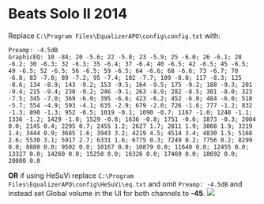 # Beats Solo II 2014
Replace `C:\Program Files\EqualizerAPO\config\config.txt` with:
```
Preamp: -4.5dB
GraphicEQ: 10 -84; 20 -5.6; 22 -5.8; 23 -5.9; 25 -6.0; 26 -6.1; 28 -6.2; 30 -6.3; 32 -6.3; 35 -6.4; 37 -6.4; 40 -6.5; 42 -6.5; 45 -6.5; 49 -6.5; 52 -6.5; 56 -6.5; 59 -6.5; 64 -6.6; 68 -6.6; 73 -6.7; 78 -6.8; 83 -7.0; 89 -7.2; 95 -7.4; 102 -7.7; 109 -8.0; 117 -8.3; 125 -8.6; 134 -8.9; 143 -9.2; 153 -9.5; 164 -9.5; 175 -9.2; 188 -9.3; 201 -9.4; 215 -9.4; 230 -9.2; 246 -9.1; 263 -8.9; 282 -8.5; 301 -8.0; 323 -7.5; 345 -7.0; 369 -6.9; 395 -6.6; 423 -6.2; 452 -6.0; 484 -6.0; 518 -5.7; 554 -4.9; 593 -4.1; 635 -2.9; 679 -2.0; 726 -1.6; 777 -1.2; 832 -1.3; 890 -1.3; 952 -0.5; 1019 -0.1; 1090 -0.7; 1167 -1.0; 1248 -1.1; 1336 -1.2; 1429 -1.0; 1529 -0.8; 1636 -0.8; 1751 -0.6; 1873 -0.3; 2004 0.0; 2145 0.4; 2295 0.7; 2455 1.2; 2627 1.7; 2811 1.9; 3008 1.9; 3219 1.4; 3444 0.9; 3685 1.6; 3943 3.2; 4219 4.5; 4514 3.4; 4830 1.5; 5168 2.6; 5530 3.1; 5917 2.7; 6331 1.6; 6775 0.3; 7249 0.2; 7756 0.2; 8299 0.0; 8880 0.0; 9502 0.0; 10167 0.0; 10879 0.0; 11640 0.0; 12455 0.0; 13327 0.0; 14260 0.0; 15258 0.0; 16326 0.0; 17469 0.0; 18692 0.0; 20000 0.0
```
**OR** if using HeSuVi replace `C:\Program Files\EqualizerAPO\config\HeSuVi\eq.txt` and omit `Preamp: -4.5dB` and instead set Global volume in the UI for both channels to **-45**.
![](https://raw.githubusercontent.com/jaakkopasanen/AutoEq/master/results/Innerfidelity%202017/innerfidelity/onear/Beats%20Solo%20II%202014/Beats%20Solo%20II%202014.png)